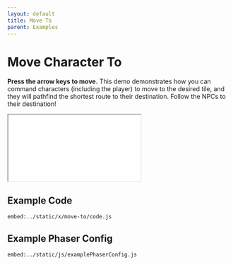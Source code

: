 ```yaml
---
layout: default
title: Move To
parent: Examples
---
```


# Move Character To

**Press the arrow keys to move.** This demo demonstrates how you can command characters (including the player) to move to the desired tile, and they will pathfind the shortest route to their destination. Follow the NPCs to their destination!

<iframe src="/x/move-to"></iframe>

## Example Code

`embed:../static/x/move-to/code.js`

## Example Phaser Config

`embed:../static/js/examplePhaserConfig.js`
